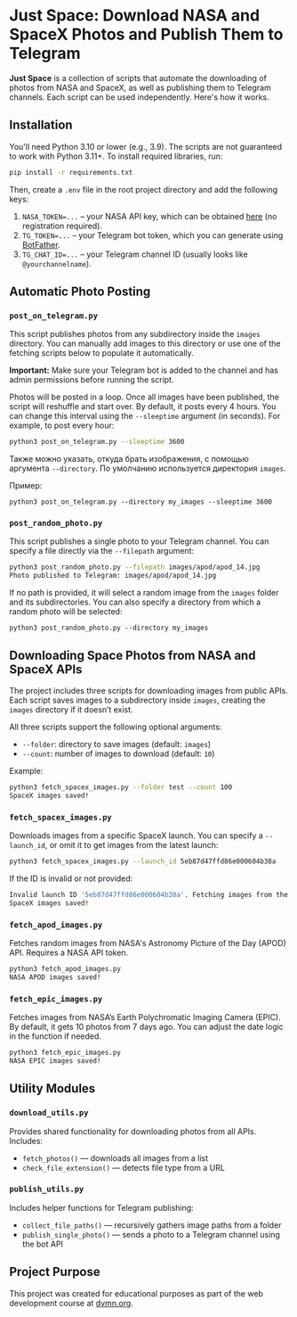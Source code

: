 # Just Space: Download NASA and SpaceX Photos and Publish Them to Telegram # 

**Just Space** is a collection of scripts that automate the downloading of photos from NASA and SpaceX, as well as publishing them to Telegram channels. Each script can be used independently. Here's how it works.

## Installation ##

You'll need Python 3.10 or lower (e.g., 3.9). The scripts are not guaranteed to work with Python 3.11+. To install required libraries, run:

```bash
pip install -r requirements.txt
```

Then, create a `.env` file in the root project directory and add the following keys:

1. `NASA_TOKEN=...` – your NASA API key, which can be obtained [here](https://api.nasa.gov) (no registration required).
2. `TG_TOKEN=...` – your Telegram bot token, which you can generate using [BotFather](https://telegram.me/BotFather).
3. `TG_CHAT_ID=...` – your Telegram channel ID (usually looks like `@yourchannelname`).

## Automatic Photo Posting

### `post_on_telegram.py` ###

This script publishes photos from any subdirectory inside the `images` directory. You can manually add images to this directory or use one of the fetching scripts below to populate it automatically.

**Important:** Make sure your Telegram bot is added to the channel and has admin permissions before running the script.

Photos will be posted in a loop. Once all images have been published, the script will reshuffle and start over. By default, it posts every 4 hours. You can change this interval using the `--sleeptime` argument (in seconds). For example, to post every hour:

```bash
python3 post_on_telegram.py --sleeptime 3600
```

Также можно указать, откуда брать изображения, с помощью аргумента `--directory`. По умолчанию используется директория `images`.

Пример:

```shell
python3 post_on_telegram.py --directory my_images --sleeptime 3600
```

### `post_random_photo.py` ###

This script publishes a single photo to your Telegram channel. You can specify a file directly via the `--filepath` argument:

```bash
python3 post_random_photo.py --filepath images/apod/apod_14.jpg
Photo published to Telegram: images/apod/apod_14.jpg
```

If no path is provided, it will select a random image from the `images` folder and its subdirectories. You can also specify a directory from which a random photo will be selected:

```shell
python3 post_random_photo.py --directory my_images
```

## Downloading Space Photos from NASA and SpaceX APIs ##

The project includes three scripts for downloading images from public APIs. Each script saves images to a subdirectory inside `images`, creating the `images` directory if it doesn’t exist.

All three scripts support the following optional arguments:

* `--folder`: directory to save images (default: `images`)
* `--count`: number of images to download (default: `10`)

Example:

```bash
python3 fetch_spacex_images.py --folder test --count 100
SpaceX images saved!
```

### `fetch_spacex_images.py` ###

Downloads images from a specific SpaceX launch. You can specify a `--launch_id`, or omit it to get images from the latest launch:

```bash
python3 fetch_spacex_images.py --launch_id 5eb87d47ffd86e000604b38a
```

If the ID is invalid or not provided:

```bash
Invalid launch ID '5eb87d47ffd86e000604b38a'. Fetching images from the latest launch...
SpaceX images saved!
```

### `fetch_apod_images.py` ###

Fetches random images from NASA's Astronomy Picture of the Day (APOD) API. Requires a NASA API token.

```bash
python3 fetch_apod_images.py
NASA APOD images saved!
```

### `fetch_epic_images.py` ###

Fetches images from NASA’s Earth Polychromatic Imaging Camera (EPIC). By default, it gets 10 photos from 7 days ago. You can adjust the date logic in the function if needed.

```bash
python3 fetch_epic_images.py
NASA EPIC images saved!
```

## Utility Modules ##

### `download_utils.py` ###

Provides shared functionality for downloading photos from all APIs. Includes:

* `fetch_photos()` — downloads all images from a list
* `check_file_extension()` — detects file type from a URL

### `publish_utils.py` ###

Includes helper functions for Telegram publishing:

* `collect_file_paths()` — recursively gathers image paths from a folder
* `publish_single_photo()` — sends a photo to a Telegram channel using the bot API

## Project Purpose ##

This project was created for educational purposes as part of the web development course at [dvmn.org](https://dvmn.org).